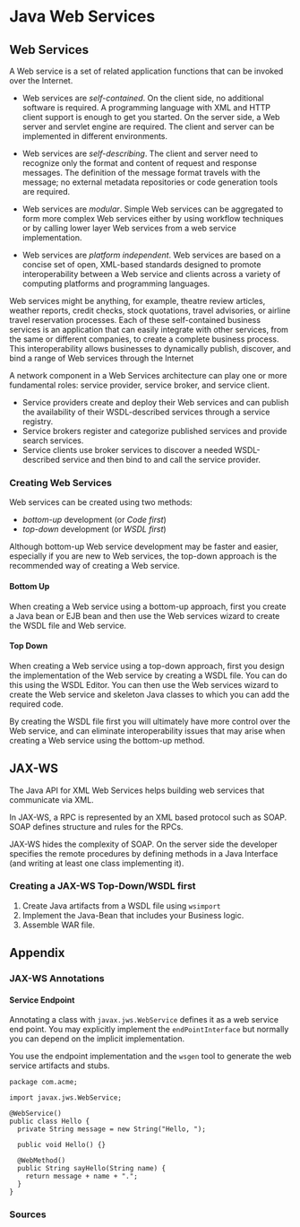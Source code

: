 # Java Web Services

## Web Services

A Web service is a set of related application functions that can be  invoked over the Internet. 

- Web services are *self-contained*. On the client side, no additional software is required.  A programming language with XML and HTTP client support is enough to get you started.  On the server side, a Web server and servlet engine are required.  The client and server can be implemented in different environments.

- Web services are *self-describing*. The client and server need to recognize only the format and content of request and response messages.  The definition of the message format travels with the message; no external metadata repositories or code generation tools are required.

 - Web services are *modular*. Simple Web services can be aggregated to form more complex Web services either by using workflow techniques or by calling lower layer Web services from a web service implementation.

- Web services are *platform independent*. Web services are based on a concise set of open, XML-based standards designed to promote interoperability between a Web service and clients across a variety of computing platforms and programming languages.

Web services might be anything, for example, theatre review articles, weather reports, credit checks, stock quotations, travel advisories, or airline travel reservation processes. Each of these self-contained business services is an application that can easily integrate with other services, from the same or different companies, to create a complete business process. This interoperability allows businesses to dynamically publish, discover, and bind a range of Web services through the Internet

A network component in a Web Services architecture can play one or more fundamental roles: service provider, service broker, and service client.

- Service providers create and deploy their Web services and can publish the availability of their WSDL-described services through a service registry.
- Service brokers register and categorize published services and provide search services. 
- Service clients use broker services to discover a needed WSDL-described service and then bind to and call the service provider.


### Creating Web Services

Web services can be created using two methods:
- _bottom-up_ development (or _Code first_)
- _top-down_ development (or _WSDL first_)

Although bottom-up Web service development may be faster and easier, especially if you are new to Web services, the top-down approach is the recommended way of creating a Web service.

#### Bottom Up

When creating a Web service using a bottom-up approach, first you create a Java bean or EJB bean and then use the Web services wizard to create the WSDL file and Web service.

#### Top Down

When creating a Web service using a top-down approach, first you design the implementation of the Web service by creating a WSDL file. You can do this using the WSDL Editor. You can then use the Web services wizard to create the Web service and skeleton Java classes to which you can add the required code.

By creating the WSDL file first you will ultimately have more control over the Web service, and can eliminate interoperability issues that may arise when creating a Web service using the bottom-up method.

## JAX-WS 

The Java API for XML Web Services helps building web services that communicate via XML.

In JAX-WS, a RPC is represented by an XML based protocol such as SOAP. SOAP defines structure and rules for the RPCs. 

JAX-WS hides the complexity of SOAP. On the server side the developer specifies the remote procedures by defining methods in a Java Interface (and writing at least one class implementing it).

### Creating a JAX-WS Top-Down/WSDL first

1. Create Java artifacts from a WSDL file using `wsimport`
2. Implement the Java-Bean that includes your Business logic.
3. Assemble WAR file.

## Appendix

### JAX-WS Annotations

#### Service Endpoint

Annotating a class with `javax.jws.WebService` defines it as a web service end point. You may explicitly implement the `endPointInterface` but normally you can depend on the implicit implementation.

You use the endpoint implementation and the `wsgen` tool to generate the web service artifacts and stubs.

	package com.acme;

	import javax.jws.WebService;

	@WebService()
	public class Hello {
	  private String message = new String("Hello, ");

	  public void Hello() {}

	  @WebMethod()
	  public String sayHello(String name) {
		return message + name + ".";
	  }
	} 

### Sources 
	
[eclipse.ws.overview]:http://help.eclipse.org/help33/index.jsp?topic=/org.eclipse.jst.ws.doc.user/concepts/cws.html